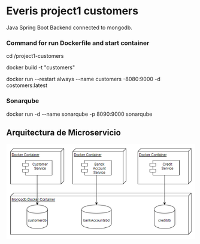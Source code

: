 # Everis project1 customers

Java Spring Boot Backend connected to mongodb.

### Command for run Dockerfile and start container
cd /project1-customers

docker build -t "customers"

docker run --restart always --name customers -8080:9000 -d costomers:latest

### Sonarqube
docker run -d --name sonarqube -p 8090:9000 sonarqube

## Arquitectura de Microservicio
![Arquitectura](arquitectura.png)
